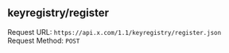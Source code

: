 ## keyregistry/register<br>
Request URL: `https://api.x.com/1.1/keyregistry/register.json`<br>
Request Method: `POST`<br>
